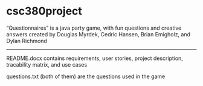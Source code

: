 # csc380project
“Questionnaires” is a java party game, with fun questions and creative answers
created by Douglas Myrdek, Cedric Hansen, Brian Emigholz, and Dylan Richmond

---------------------------------------------------------------------------------------------------------------

README.docx contains requirements, user stories, project description, tracability matrix, and use cases

questions.txt (both of them) are the questions used in the game
